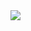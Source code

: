 <img src="https://img.shields.io/badge/9_jung-E4405F?style=flat-square&logo=Instagram&logoColor=white"/>
